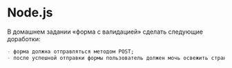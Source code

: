 # Node.js

В домашнем задании «форма с валидацией» сделать следующие доработки:
```markdown
- форма должна отправляться методом POST;
- после успешной отправки формы пользователь должен мочь освежить страницу без повторной отправки формы браузером.
```
